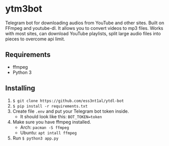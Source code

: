# ytm3bot

Telegram bot for downloading audios from YouTube and other sites. Built on FFmpeg and youtube-dl. It allows you to convert videos to mp3 files. Works with most sites, can download YouTube playlists, split large audio files into pieces to overcome api limit.

## Requirements

- ffmpeg
- Python 3

## Installing

1. `$ git clone https://github.com/ess3nt1al/ytdl-bot`
2. `$ pip install -r requirements.txt`
3. Create file `.env` and put your Telegram bot token inside.
   - It should look like this: `BOT_TOKEN=token`
4. Make sure you have ffmpeg installed.
   - Arch: `pacman -S ffmpeg`
   - Ubuntu: `apt intall ffmpeg`
5. Run `$ python3 app.py`
